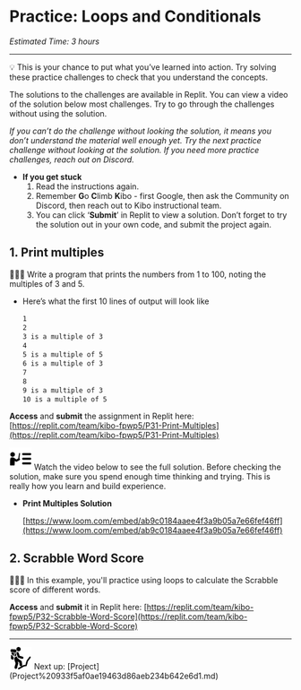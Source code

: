 # Practice: Loops and Conditionals

*Estimated Time: 3 hours*

---

<aside>
💡 This is your chance to put what you’ve learned into action. Try solving these practice challenges to check that you understand the concepts.

The solutions to the challenges are available in Replit. You can view a video of the solution below most challenges. Try to go through the challenges without using the solution. 

*If you can’t do the challenge without looking the solution, it means you don’t understand the material well enough yet. Try the next practice challenge without looking at the solution. If you need more practice challenges, reach out on Discord.*

- **If you get stuck**
    1. Read the instructions again.
    2. Remember **G**o **C**limb **K**ibo - first Google, then ask the Community on Discord, then reach out to Kibo instructional team.
    3. You can click ‘**Submit**’ in Replit to view a solution. Don’t forget to try the solution out in your own code, and submit the project again.
</aside>

## 1. Print multiples

<aside>
👩🏿‍💻 Write a program that prints the numbers from 1 to 100, noting the multiples of 3 and 5.

- Here’s what the first 10 lines of output will look like
    
    ```
    1
    2
    3 is a multiple of 3
    4
    5 is a multiple of 5
    6 is a multiple of 3
    7
    8
    9 is a multiple of 3
    10 is a multiple of 5
    ```
    

**Access** and **submit** the assignment in Replit here: [https://replit.com/team/kibo-fpwp5/P31-Print-Multiples](https://replit.com/team/kibo-fpwp5/P31-Print-Multiples) 

</aside>

<aside>
<img src="../instruction.png" alt="../instruction.png" width="40px" /> Watch the video below to see the full solution. Before checking the solution, make sure you spend enough time thinking and trying. This is really how you learn and build experience.

- **Print Multiples Solution**
    
    [https://www.loom.com/embed/ab9c0184aaee4f3a9b05a7e66fef46ff](https://www.loom.com/embed/ab9c0184aaee4f3a9b05a7e66fef46ff)
    
</aside>

## 2. Scrabble Word Score

<aside>
👩🏿‍💻 In this example, you'll practice using loops to calculate the Scrabble score of different words.

**Access** and **submit** it in Replit here: [https://replit.com/team/kibo-fpwp5/P32-Scrabble-Word-Score](https://replit.com/team/kibo-fpwp5/P32-Scrabble-Word-Score) 

</aside>

---

<aside>
<img src="../Lesson%200%20Learning%20With%20Kibo%2032002756da8b4ed2a610df0347af2a08/man-in-hike.png" alt="../Lesson%200%20Learning%20With%20Kibo%2032002756da8b4ed2a610df0347af2a08/man-in-hike.png" width="40px" /> Next up: [Project](Project%20933f5af0ae19463d86aeb234b642e6d1.md)

</aside>